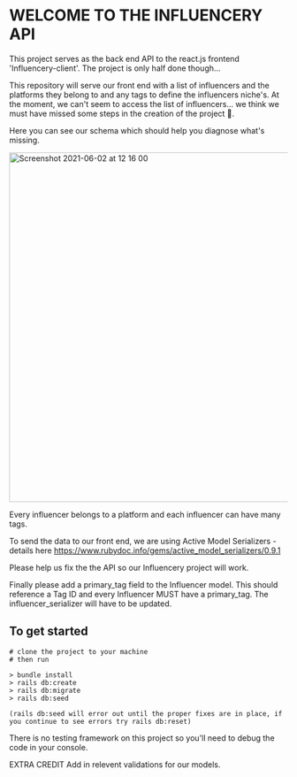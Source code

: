 # WELCOME TO THE INFLUENCERY API

This project serves as the back end API to the react.js frontend 'Influencery-client'. 
The project is only half done though... 

This repository will serve our front end with a list of influencers and the platforms they belong to and any tags to define the influencers niche's. At the moment, we can't seem to access the list of influencers... we think we must have missed some steps in the creation of the project 😬. 

Here you can see our schema which should help you diagnose what's missing. 

<img width="632" alt="Screenshot 2021-06-02 at 12 16 00" src="https://user-images.githubusercontent.com/22352499/121151101-fe4cbe00-c83b-11eb-87c4-d68a83671801.png">

Every influencer belongs to a platform and each influencer can have many tags. 

To send the data to our front end, we are using Active Model Serializers - details here <a> https://www.rubydoc.info/gems/active_model_serializers/0.9.1 </a>

Please help us fix the the API so our Influencery project will work.

Finally please add a primary_tag field to the Influencer model. 
This should reference a Tag ID and every Influencer MUST have a primary_tag.
The influencer_serializer will have to be updated.

## To get started

```
# clone the project to your machine 
# then run 

> bundle install
> rails db:create
> rails db:migrate
> rails db:seed 

(rails db:seed will error out until the proper fixes are in place, if you continue to see errors try rails db:reset)
```

There is no testing framework on this project so you'll need to debug the code in your console. 

EXTRA CREDIT Add in relevent validations for our models.
